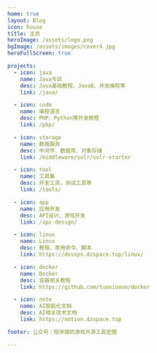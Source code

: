 ```yaml
---
home: true
layout: Blog
icon: house
title: 主页
heroImage: /assets/logo.png
bgImage: /assets/images/cover4.jpg
heroFullScreen: true

projects:
  - icon: java
    name: Java专区
    desc: Java基础教程、Java8、并发编程等
    link: /java/

  - icon: code
    name: 编程语言
    desc: PHP、Python等开发教程
    link: /php/

  - icon: storage
    name: 数据服务
    desc: 中间件、数据库、对象存储
    link: /middleware/solr/solr-starter

  - icon: tool
    name: 工具集
    desc: 开发工具、测试工具等
    link: /tools/

  - icon: app
    name: 应用开发
    desc: API设计、游戏开发
    link: /api-design/

  - icon: linux
    name: Linux
    desc: 教程、常用命令、脚本
    link: https://devops.dzspace.top/linux/

  - icon: docker
    name: Docker
    desc: 容器相关教程
    link: https://github.com/tuonioooo/docker

  - icon: note
    name: AI智能化文档
    desc: AI相关技术文档
    link: https://notion.dzspace.top

footer: 公众号：程序猿的游戏开源工具密圈

---
```


